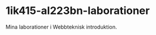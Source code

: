 1ik415-al223bn-laborationer
===========================

Mina laborationer i Webbteknisk introduktion.
